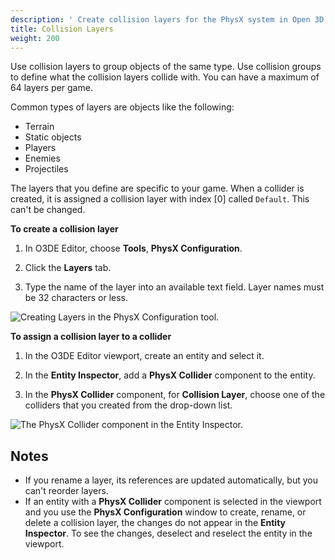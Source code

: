 ```yaml
---
description: ' Create collision layers for the PhysX system in Open 3D Engine. '
title: Collision Layers
weight: 200
---
```


Use collision layers to group objects of the same type. Use collision groups to define what the collision layers collide with. You can have a maximum of 64 layers per game.

Common types of layers are objects like the following:
+ Terrain
+ Static objects
+ Players
+ Enemies
+ Projectiles

The layers that you define are specific to your game. When a collider is created, it is assigned a collision layer with index \[0\] called `Default`. This can't be changed.

**To create a collision layer**

1. In O3DE Editor, choose **Tools**, **PhysX Configuration**.

1. Click the **Layers** tab.

1. Type the name of the layer into an available text field. Layer names must be 32 characters or less.

![Creating Layers in the PhysX Configuration tool.](/images/user-guide/physx/physx-configuration-2.png)

**To assign a collision layer to a collider**

1. In the O3DE Editor viewport, create an entity and select it.

1. In the **Entity Inspector**, add a **PhysX Collider** component to the entity.

1. In the **PhysX Collider** component, for **Collision Layer**, choose one of the colliders that you created from the drop-down list.

![The PhysX Collider component in the Entity Inspector.](/images/user-guide/physx/physx-configuration-3.png)

## Notes 
+ If you rename a layer, its references are updated automatically, but you can't reorder layers.
+ If an entity with a **PhysX Collider** component is selected in the viewport and you use the **PhysX Configuration** window to create, rename, or delete a collision layer, the changes do not appear in the **Entity Inspector**. To see the changes, deselect and reselect the entity in the viewport.
